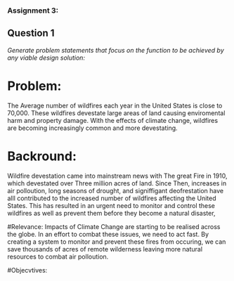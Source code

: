### Assignment 3:

## Question 1
*Generate problem statements that focus on the function to be achieved by any viable design solution:*

# Problem:
The Average number of wildfires each year in the United States is close to 70,000. These wildfires devestate large areas of land causing enviromental harm and property damage. With the effects of climate change, wildfires are becoming increasingly common and more devestating.

# Backround: 
Wildfire devestation came into mainstream news with The great Fire in 1910, which devestated over Three million acres of land. Since Then, increases in air polloution, long seasons of drought, and signiffigant deofrestation have alll contributed to the increased number of wildfires affecting the United States. This has resulted in an urgent need to monitor and control these wildfires as well as prevent them before they become a natural disaster, 

#Relevance: 
Impacts of Climate Change are starting to be realised across the globe. In an effort to combat these issues, we need to act fast. By creating a system to monitor and prevent these fires from occuring, we can save thousands of acres of remote wilderness leaving more natural resources to combat air polloution. 

#Objecvtives:

